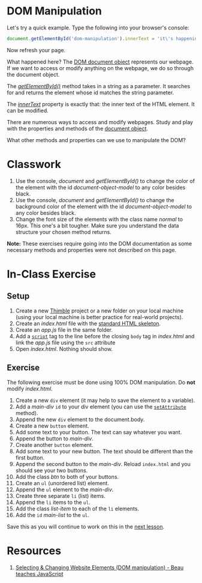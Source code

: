 # DOM Manipulation
Let's try a quick example.  Type the following into your browser's console:
```javascript
document.getElementById('dom-manipulation').innerText = 'it\'s happening!';
```
Now refresh your page.

What happened here?  The [DOM document object](https://www.w3schools.com/js/js_htmldom_document.asp) represents our webpage.
If we want to access or modify anything on the webpage, we do so through the document object.

The [*getElementById()*](https://developer.mozilla.org/en-US/docs/Web/API/Document/getElementById) method takes in a string as a parameter.  It searches for and returns the element whose id matches the string parameter.

The [*innerText*](https://developer.mozilla.org/en-US/docs/Web/API/Node/innerText) property is exactly that: the inner text of the HTML element.  It can be modified.

There are numerous ways to access and modify webpages.
Study and play with the properties and methods of the [document object](https://www.w3schools.com/js/js_htmldom_document.asp).

What other methods and properties can we use to manipulate the DOM?

# Classwork
1. Use the console, *document* and *getElementById()* to change the color of the element with the id *document-object-model* to any color besides black.
2. Use the console, *document* and *getElementById()* to change the background color of the element with the id *document-object-model* to any color besides black.
3. Change the font size of the elements with the class name *normal* to 16px.  This one's a bit tougher.  Make sure you understand the data structure your chosen method returns.

**Note:** These exercises require going into the DOM documentation as some necessary methods and properties were not described on this page.

# In-Class Exercise
## Setup

1. Create a new [Thimble](https://thimble.mozilla.org/en-US/) project or a new folder on your local machine (using your local machine is better practice for real-world projects).
2. Create an *index.html* file with the [standard HTML skeleton](http://webdev-gitbook-aryanj-nyc.c9users.io:8080/html/basics.html#standard-html-skeleton).
3. Create an *app.js* file in the same folder.
4. Add a [`script`](https://www.w3schools.com/tags/tag_script.asp) tag to the line before the closing `body` tag in *index.html* and link the *app.js* file using the `src` attribute
5. Open *index.html*.  Nothing should show.


## Exercise
The following exercise must be done using 100% DOM manipulation. Do **not** modify *index.html*.
1. Create a new `div` element (it may help to save the element to a variable).
2. Add a *main-div* `id` to your div element (you can use the [`setAttribute`](http://www.w3schools.com/jsref/met_element_setattribute.asp) method).
3. Append the new `div` element to the document.body.
4. Create a new `button` element.
5. Add some text to your button. The text can say whatever you want.
6. Append the button to *main-div*.
7. Create another `button` element.
8. Add some text to your new button. The text should be different than the first button.
9. Append the second button to the *main-div*. Reload `index.html` and you should see your two buttons.
10. Add the class *btn* to both of your buttons.
11. Create an `ul` (unordered list) element.
12. Append the `ul` element to the *main-div*.
13. Create three separate `li` (list) items.
14. Append the `li` items to the `ul`.
15. Add the class *list-item* to each of the `li` elements.
16. Add the `id` *main-list* to the `ul`.

Save this as you will continue to work on this in the [next lesson](./event-listeners.html).

# Resources
1. [Selecting & Changing Website Elements (DOM manipulation) - Beau teaches JavaScript](https://www.youtube.com/watch?v=eaLKqoB9Fu0&list=PLWKjhJtqVAbllLK6r2dnGjUVWB_cFNcuO)
